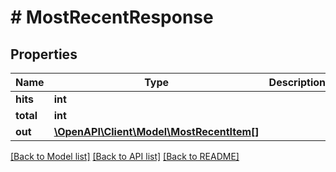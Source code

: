 # # MostRecentResponse

## Properties

Name | Type | Description | Notes
------------ | ------------- | ------------- | -------------
**hits** | **int** |  |
**total** | **int** |  |
**out** | [**\OpenAPI\Client\Model\MostRecentItem[]**](MostRecentItem.md) |  |

[[Back to Model list]](../../README.md#models) [[Back to API list]](../../README.md#endpoints) [[Back to README]](../../README.md)
